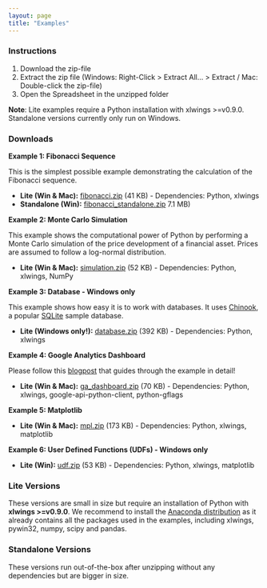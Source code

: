 ```yaml
---
layout: page
title: "Examples"
---
```


### Instructions

1. Download the zip-file
2. Extract the zip file (Windows: Right-Click > Extract All... > Extract / Mac: Double-click the zip-file)
3. Open the Spreadsheet in the unzipped folder

**Note**: Lite examples require a Python installation with xlwings >=v0.9.0. Standalone versions currently only run on Windows.

### Downloads

**Example 1: Fibonacci Sequence**

This is the simplest possible example demonstrating the calculation of the Fibonacci sequence.

* **Lite (Win & Mac):** [fibonacci.zip][] (41 KB) - Dependencies: Python, xlwings
* **Standalone (Win):** [fibonacci_standalone.zip][] 7.1 MB)

[fibonacci.zip]: https://bitbucket.org/zoomeranalytics/xlwings_examples/downloads/fibonacci.zip
[fibonacci_standalone.zip]: https://bitbucket.org/zoomeranalytics/xlwings_examples/downloads/fibonacci_standalone.zip

**Example 2: Monte Carlo Simulation**

This example shows the computational power of Python by performing a Monte Carlo simulation of the price development of
a financial asset. Prices are assumed to follow a log-normal distribution.

* **Lite (Win & Mac):** [simulation.zip][] (52 KB) - Dependencies: Python, xlwings, NumPy

**Example 3: Database - Windows only**

This example shows how easy it is to work with databases. It uses [Chinook][], a popular [SQLite][] sample
database.

* **Lite (Windows only!):** [database.zip][] (392 KB) - Dependencies: Python, xlwings

**Example 4: Google Analytics Dashboard**

Please follow this [blogpost][] that guides through the example in detail!

* **Lite (Win & Mac):** [ga_dashboard.zip][] (70 KB) - Dependencies: Python, xlwings, google-api-python-client, python-gflags

**Example 5: Matplotlib**

* **Lite (Win & Mac):** [mpl.zip][] (173 KB) - Dependencies: Python, xlwings, matplotlib

**Example 6: User Defined Functions (UDFs) - Windows only**

* **Lite (Win):** [udf.zip][] (53 KB) - Dependencies: Python, xlwings, matplotlib


[Chinook]: http://chinookdatabase.codeplex.com/
[SQLite]: http://sqlite.org/
[database.zip]: https://bitbucket.org/zoomeranalytics/xlwings_examples/downloads/database.zip
[database_standalone.zip]: https://bitbucket.org/zoomeranalytics/xlwings_examples/downloads/database_standalone.zip
[blogpost]: http://blog.zoomeranalytics.com/google-analytics/

[simulation.zip]: https://bitbucket.org/zoomeranalytics/xlwings_examples/downloads/simulation.zip
[ga_dashboard.zip]: https://bitbucket.org/zoomeranalytics/xlwings_examples/downloads/ga_dashboard.zip
[mpl.zip]: https://bitbucket.org/zoomeranalytics/xlwings_examples/downloads/mpl.zip
[udf.zip]: https://bitbucket.org/zoomeranalytics/xlwings_examples/downloads/udf.zip

### Lite Versions

These versions are small in size but require an installation of Python with **xlwings >=v0.9.0**. We
recommend to install the [Anaconda distribution](https://store.continuum.io/cshop/anaconda/) as it already
contains all the packages used in the examples, including xlwings, pywin32, numpy, scipy and pandas.


### Standalone Versions

These versions run out-of-the-box after unzipping without any dependencies but are bigger in size.